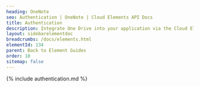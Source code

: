 ```yaml
---
heading: OneNote
seo: Authentication | OneNote | Cloud Elements API Docs
title: Authentication
description: Integrate One Drive into your application via the Cloud Elements APIs.
layout: sidebarelementdoc
breadcrumbs: /docs/elements.html
elementId: 134
parent: Back to Element Guides
order: 10
sitemap: false
---
```


{% include authentication.md %}
